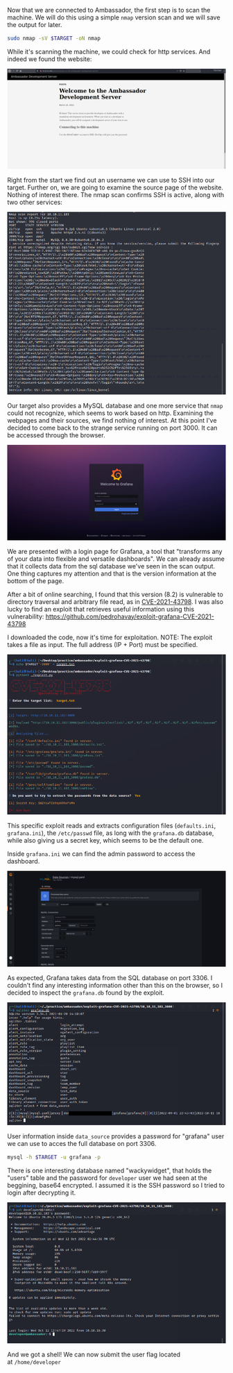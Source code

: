 Now that we are connected to Ambassador, the first step is to scan the machine. We will do this using a simple `nmap` version scan and we will save the output for later.

```bash
sudo nmap -sV $TARGET -oN nmap
```

While it's scanning the machine, we could check for http services. And indeed we found the website:

![website.png](../_resources/website.png)

Right from the start we find out an username we can use to SSH into our target. Further on, we are going to examine the source page of the website. Nothing of interest there. The nmap scan confirms SSH is active, along with two other services:

![scan.png](../_resources/scan.png)

Our target also provides a MySQL database and one more service that `nmap` could not recognize, which seems to work based on http. Examining the webpages and their sources, we find nothing of interest. At this point I've decided to come back to the strange service running on port 3000. It can be accessed through the browser.

![grafana.png](../_resources/grafana.png)

We are presented with a login page for Grafana, a tool that "transforms any of your data into flexible and versatile dashboards". We can already assume that it collects data from the sql database we've seen in the scan output. One thing captures my attention and that is the version information at the bottom of the page.

After a bit of online searching, I found that this version (8.2) is vulnerable to directory traversal and arbitrary file read, as in [CVE-2021-43798](https://cve.mitre.org/cgi-bin/cvename.cgi?name=CVE-2021-43798). I was also lucky to find an exploit that retrieves useful information using this vulnerability: https://github.com/pedrohavay/exploit-grafana-CVE-2021-43798

I downloaded the code, now it's time for exploitation. NOTE: The exploit takes a file as input. The full address (IP + Port) must be specified.

![exploit.png](../_resources/exploit.png)

This specific exploit reads and extracts configuration files (`defaults.ini`, `grafana.ini`), the `/etc/passwd` file, as long with the `grafana.db` database, while also giving us a secret key, which seems to be the default one.

Inside `grafana.ini` we can find the admin password to access the dashboard.

![dashboard.png](../_resources/dashboard.png)

As expected, Grafana takes data from the SQL database on port 3306. I couldn't find any interesting information other than this on the browser, so I decided to inspect the `grafana.db` found by the exploit.

![sql-local.png](../_resources/sql-local.png)

User information inside `data_source` provides a password for "grafana" user we can use to acces the full database on port 3306.

```bash
mysql -h $TARGET -u grafana -p
```

There is one interesting database named "wackywidget", that holds the "users" table and the password for `developer` user we had seen at the beggining, base64 encrypted. I assumed it is the SSH password so I tried to login after decrypting it.

![usershell.png](../_resources/usershell.png)

And we got a shell! We can now submit the user flag located at `/home/developer`